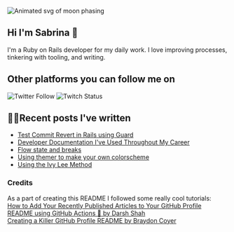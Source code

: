 ![Animated svg of moon phasing](https://raw.githubusercontent.com/skelebrina/skelebrina/release/assets/sky-banner-svg.svg)

## Hi I'm Sabrina 🌝

I'm a Ruby on Rails developer for my daily work. I love improving processes, tinkering with tooling, and writing.

## Other platforms you can follow me on

![Twitter Follow](https://img.shields.io/twitter/follow/thecodewitch?style=social)
![Twitch Status](https://img.shields.io/twitch/status/sabrinathecodewitch?style=social)

## ✍🏼Recent posts I've written

<!-- BLOG-POST-LIST:START -->
- [Test Commit Revert in Rails using Guard](https://www.thecodewitch.codes/test-commit-revert-in-rails/)
- [Developer Documentation I've Used Throughout My Career](https://www.thecodewitch.codes/developer-documentation-ive-used-throughout-my-career/)
- [Flow state and breaks](https://www.thecodewitch.codes/flow-state-and-breaks/)
- [Using themer to make your own colorscheme](https://www.thecodewitch.codes/using-themer-to-make-your-own-colorscheme/)
- [Using the Ivy Lee Method](https://www.thecodewitch.codes/using-the-ivy-lee-method/)
<!-- BLOG-POST-LIST:END -->

### Credits

As a part of creating this README I followed some really cool tutorials:  
[How to Add Your Recently Published Articles to Your GitHub Profile README using GitHub Actions 🤖 by Darsh Shah](https://iamdarshshah.hashnode.dev/how-to-add-your-recently-published-articles-to-your-github-profile-readme-using-github-actions)  
[Creating a Killer GitHub Profile README by Braydon Coyer](https://dev.to/dailydotdev/creating-a-killer-github-profile-readme-part-1-33nm?utm_campaign=meetedgar&utm_medium=social&utm_source=meetedgar.com)  
